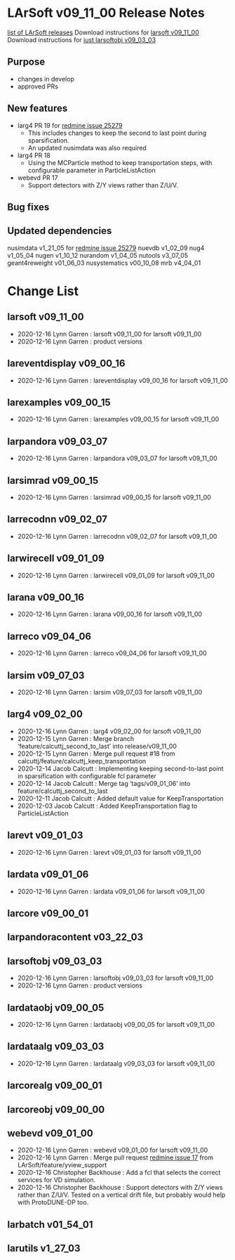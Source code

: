 LArSoft v09_11_00 Release Notes
======================================================================

[list of LArSoft releases](LArSoft_release_list)
Download instructions for [larsoft v09_11_00](http://scisoft.fnal.gov/scisoft/bundles/larsoft/v09_11_00/larsoft-v09_11_00.html)
Download instructions for [just larsoftobj v09_03_03](http://scisoft.fnal.gov/scisoft/bundles/larsoftobj/v09_03_03/larsoftobj-v09_03_03.html)

Purpose
--------------------

-   changes in develop
-   approved PRs

New features
------------------------------

-   larg4 PR 19 for [redmine issue 25279](https://cdcvs.fnal.gov/redmine/issues/25279)
    -   This includes changes to keep the second to last point during sparsification.
    -   An updated nusimdata was also required
-   larg4 PR 18
    -   Using the MCParticle method to keep transportation steps, with configurable parameter in ParticleListAction
-   webevd PR 17
    -   Support detectors with Z/Y views rather than Z/U/V.

Bug fixes
------------------------

Updated dependencies
----------------------------------------------

nusimdata v1_21_05 for [redmine issue 25279](https://cdcvs.fnal.gov/redmine/issues/25279)
nuevdb v1_02_09
nug4 v1_05_04
nugen v1_10_12
nurandom v1_04_05
nutools v3_07_05
geant4reweight v01_06_03
nusystematics v00_10_08
mrb v4_04_01

Change List
============================

larsoft v09_11_00
------------------------------------------

-   2020-12-16 Lynn Garren : larsoft v09_11_00 for larsoft v09_11_00
-   2020-12-16 Lynn Garren : product versions

lareventdisplay v09_00_16
----------------------------------------------------------

-   2020-12-16 Lynn Garren : lareventdisplay v09_00_16 for larsoft v09_11_00

larexamples v09_00_15
--------------------------------------------------

-   2020-12-16 Lynn Garren : larexamples v09_00_15 for larsoft v09_11_00

larpandora v09_03_07
------------------------------------------------

-   2020-12-16 Lynn Garren : larpandora v09_03_07 for larsoft v09_11_00

larsimrad v09_00_15
----------------------------------------------

-   2020-12-16 Lynn Garren : larsimrad v09_00_15 for larsoft v09_11_00

larrecodnn v09_02_07
------------------------------------------------

-   2020-12-16 Lynn Garren : larrecodnn v09_02_07 for larsoft v09_11_00

larwirecell v09_01_09
--------------------------------------------------

-   2020-12-16 Lynn Garren : larwirecell v09_01_09 for larsoft v09_11_00

larana v09_00_16
----------------------------------------

-   2020-12-16 Lynn Garren : larana v09_00_16 for larsoft v09_11_00

larreco v09_04_06
------------------------------------------

-   2020-12-16 Lynn Garren : larreco v09_04_06 for larsoft v09_11_00

larsim v09_07_03
----------------------------------------

-   2020-12-16 Lynn Garren : larsim v09_07_03 for larsoft v09_11_00

larg4 v09_02_00
--------------------------------------

-   2020-12-16 Lynn Garren : larg4 v09_02_00 for larsoft v09_11_00
-   2020-12-15 Lynn Garren : Merge branch ‘feature/calcuttj_second_to_last’ into release/v09_11_00
-   2020-12-15 Lynn Garren : Merge pull request \#18 from calcuttj/feature/calcuttj_keep_transportation
-   2020-12-14 Jacob Calcutt : Implementing keeping second-to-last point in sparsification with configurable fcl parameter
-   2020-12-14 Jacob Calcutt : Merge tag ‘tags/v09_01_06’ into feature/calcuttj_second_to_last
-   2020-12-11 Jacob Calcutt : Added default value for KeepTransportation
-   2020-12-03 Jacob Calcutt : Added KeepTransportation flag to ParticleListAction

larevt v09_01_03
----------------------------------------

-   2020-12-16 Lynn Garren : larevt v09_01_03 for larsoft v09_11_00

lardata v09_01_06
------------------------------------------

-   2020-12-16 Lynn Garren : lardata v09_01_06 for larsoft v09_11_00

larcore v09_00_01
------------------------------------------

larpandoracontent v03_22_03
--------------------------------------------------------------

larsoftobj v09_03_03
------------------------------------------------

-   2020-12-16 Lynn Garren : larsoftobj v09_03_03 for larsoft v09_11_00
-   2020-12-16 Lynn Garren : product versions

lardataobj v09_00_05
------------------------------------------------

-   2020-12-16 Lynn Garren : lardataobj v09_00_05 for larsoft v09_11_00

lardataalg v09_03_03
------------------------------------------------

-   2020-12-16 Lynn Garren : lardataalg v09_03_03 for larsoft v09_11_00

larcorealg v09_00_01
------------------------------------------------

larcoreobj v09_00_00
------------------------------------------------

webevd v09_01_00
----------------------------------------

-   2020-12-16 Lynn Garren : webevd v09_01_00 for larsoft v09_11_00
-   2020-12-16 Lynn Garren : Merge pull request [redmine issue 17](https://cdcvs.fnal.gov/redmine/issues/17) from LArSoft/feature/yview_support
-   2020-12-16 Christopher Backhouse : Add a fcl that selects the correct services for VD simulation.
-   2020-12-16 Christopher Backhouse : Support detectors with Z/Y views rather than Z/U/V. Tested on a vertical drift file, but probably would help with ProtoDUNE-DP too.

larbatch v01_54_01
--------------------------------------------

larutils v1_27_03
------------------------------------------
